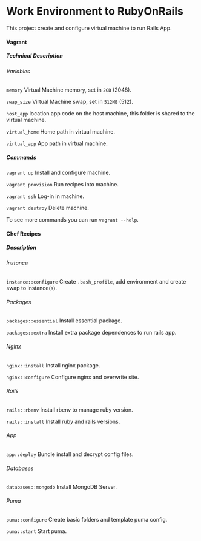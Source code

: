#  Work Environment to RubyOnRails

This project create and configure virtual machine to run Rails App.

#### Vagrant

##### Technical Description

###### Variables

`memory` Virtual Machine memory, set in `2GB` (2048).

`swap_size` Virtual Machine swap, set in `512MB` (512).

`host_app` location app code on the host machine, this folder is shared to the virtual machine.

`virtual_home` Home path in virtual machine.

`virtual_app` App path in virtual machine.

##### Commands

`vagrant up` Install and configure machine.

`vagrant provision` Run recipes into machine.

`vagrant ssh` Log-in in machine.

`vagrant destroy` Delete machine.

To see more commands you can run `vagrant --help`.

#### Chef Recipes

##### Description

###### Instance
`instance::configure` Create `.bash_profile`, add environment and create swap to instance(s).

###### Packages
`packages::essential` Install essential package.

`packages::extra` Install extra package dependences to run rails app.

###### Nginx
`nginx::install` Install nginx package.

`nginx::configure` Configure nginx and overwrite site.

###### Rails
`rails::rbenv` Install rbenv to manage ruby version.

`rails::install` Install ruby and rails versions.

###### App
`app::deploy` Bundle install and decrypt config files.

###### Databases
`databases::mongodb` Install MongoDB Server.

###### Puma
`puma::configure` Create basic folders and template puma config.

`puma::start` Start puma.
